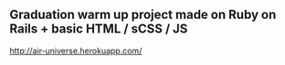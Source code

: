 ## Graduation warm up project made on Ruby on Rails + basic HTML / sCSS / JS

http://air-universe.herokuapp.com/

